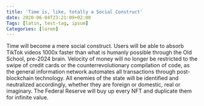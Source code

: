 ```yaml
---
title: 'Time is, like, totally a Social Construct'
date: 2020-06-04T23:21:09+02:00
Tags: [latin, test-tag, ipsum]
Categories: [lorem]
---
```


Time will become a mere social construct. Users will be able to absorb TikTok videos 1000x faster than what is humanly possible through the Old School, pre-2024 brain. Velocity of money will no longer be restricted to the swipe of credit cards or the counterrevolutionary compilation of code, as the general information network automates all transactions through post-blockchain technology. All enemies of the state will be identified and neutralized accordingly, whether they are foreign or domestic, real or imaginary. The Federal Reserve will buy up every NFT and duplicate them for infinite value.